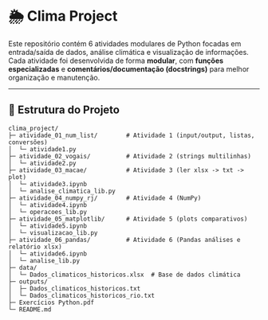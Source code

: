 # 🌦️ Clima Project  

Este repositório contém 6 atividades modulares de Python focadas em entrada/saída de dados, análise climática e visualização de informações.  
Cada atividade foi desenvolvida de forma **modular**, com **funções especializadas** e **comentários/documentação (docstrings)** para melhor organização e manutenção.  

---

## 📂 Estrutura do Projeto

```text
clima_project/
├─ atividade_01_num_list/        # Atividade 1 (input/output, listas, conversões)
│  └─ atividade1.py
├─ atividade_02_vogais/          # Atividade 2 (strings multilinhas)
│  └─ atividade2.py
├─ atividade_03_macae/           # Atividade 3 (ler xlsx -> txt -> plot)
│  └─ atividade3.ipynb
│  └─ analise_climatica_lib.py
├─ atividade_04_numpy_rj/        # Atividade 4 (NumPy)
│  └─ atividade4.ipynb
│  └─ operacoes_lib.py
├─ atividade_05_matplotlib/      # Atividade 5 (plots comparativos)
│  └─ atividade5.ipynb
│  └─ visualizacao_lib.py
├─ atividade_06_pandas/          # Atividade 6 (Pandas análises e relatório xlsx)
│  └─ atividade6.ipynb
│  └─ analise_lib.py
├─ data/
│  └─ Dados_climaticos_historicos.xlsx  # Base de dados climática
├─ outputs/
│  ├─ Dados_climaticos_historicos.txt
│  └─ Dados_climaticos_historicos_rio.txt
├─ Exercícios Python.pdf
└─ README.md
